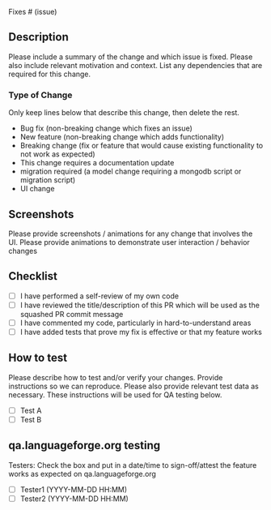 Fixes # (issue)

## Description

Please include a summary of the change and which issue is fixed. Please also include relevant motivation and context. List any dependencies that are required for this change.

### Type of Change

Only keep lines below that describe this change, then delete the rest.

- Bug fix (non-breaking change which fixes an issue)
- New feature (non-breaking change which adds functionality)
- Breaking change (fix or feature that would cause existing functionality to not work as expected)
- This change requires a documentation update
- migration required (a model change requiring a mongodb script or migration script)
- UI change

## Screenshots

Please provide screenshots / animations for any change that involves the UI.  Please provide animations to demonstrate user interaction / behavior changes

## Checklist

- [ ] I have performed a self-review of my own code
- [ ] I have reviewed the title/description of this PR which will be used as the squashed PR commit message
- [ ] I have commented my code, particularly in hard-to-understand areas
- [ ] I have added tests that prove my fix is effective or that my feature works

## How to test

Please describe how to test and/or verify your changes. Provide instructions so we can reproduce.  Please also provide relevant test data as necessary.  These instructions will be used for QA testing below.

- [ ] Test A
- [ ] Test B

## qa.languageforge.org testing

Testers: Check the box and put in a date/time to sign-off/attest the feature works as expected on qa.languageforge.org

- [ ] Tester1 (YYYY-MM-DD HH:MM)
- [ ] Tester2 (YYYY-MM-DD HH:MM)
